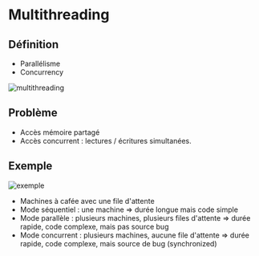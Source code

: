 # Multithreading

## Définition

* Parallélisme
* Concurrency

![multithreading](https://miro.medium.com/max/700/1*OVznN7DeSoY05aUPNMhpwg.jpeg)

## Problème 

* Accès mémoire partagé
* Accès concurrent : lectures / écritures simultanées.

## Exemple

![exemple](https://viewer.diagrams.net/?highlight=0000ff&edit=_blank&layers=1&nav=1&title=Untitled%20Diagram.drawio#R7Z1bk5pKEMc%2FjY9JwQBeHlFMJEdQV%2Fbs6hsLLOKqGMULfPrTw2XXy6ZOUkm5VPinKsXQ9NynfzNLz2BN6iyPXzf2emaErreoMcE91iStxuif3KILl8SZpFFXMoG%2FCdxMJL4JxkHi5UIhl%2B4C19ueKUZhuIiC9bnQCVcrz4nOZPZmEx7O1Z7DxXmua9v3rgRjx15cSx8CN5pl0iZrvMl7XuDPipzFel7hpV0o5zXZzmw3PJyIpG5N6mzCMMpCy2PHW%2FDGK9oli%2FflB09fC7bxVtHPRHju%2F9Pcfu%2BxtTiR4rthM170Hj%2FlqeztxS6vcF7YKC5agMq95sFgmTZVe%2B9tooAaqG8%2FeYthuA2iIFzR86cwisLliYK6CHz%2BIArXJE2jq9t11kkCSezi5jk4em6hQveuHdk1Sc1u2Zft3q%2Bx9nFJlekMeyabxm356eG4cxIhsHt3gqOF%2B77kSm6sSEas7J2lszfm6sHotBJ36QR6z11Pe3fhcKwfzeQl1oN2OH1YrOzeqKXPu9LA0klnup4%2Bup0nySeZ6hsdNdPVsufD%2BfEwebwL9a8U50VgA%2B3eNzU%2Fcawu0zXSnzs7cywcjbEsulr32J%2FfR6eyvqVL78n0Qtfq5mmo9EyNzVgWda14%2Fm%2F9yRrFRqAeTvLjcXbm44j0hVS%2Fb5HuWz7Z8%2FzZST48j1NZke%2BJjPIbC7Jh6b5h%2BYJDefM8zYTuk7ZgJDz8jZmaQeWhsGZQfi88DcmQRhHp8XBidATqD4Ffs7A0ifI4dOVp0TX5JpgJxU%2FaVMfuweRtby2YOZ%2BwLO0JPdMpv5nQtxxqDyO2KS3zcRIbc%2FdI%2FSRkeRR5G3m6PE01ysImo3aJTeZT%2FQ3ZnVNY6h50bZT0LYOuTuKmZaUy97pZ2fh9QOn2RkUaW2pfqqcupfmnepNUb8Drt%2BJ6OunNKK8JM5e%2BYlgz3o5xKtdU0eH1i1WR97GZUH9b9wm1tWDOR9QHXZHCYd96ic3H7oH3Jekys0Pxrfu0n6ldozwOlcWhvu4mxiOVI6bxROlSHakuXaoTlYva0VweqA40npJvx4F1n9VrrlK8Uexq%2BoHGmWCkOkKqk6YTqDHVicZYl%2Frc8fm4MHprisvbfiQPehPq%2F%2FYP2r2dpk1jJUrLSmOFty%2BVNXEDIY9H1zgfGwG3FSemcitUpyONDT9NL1bjQWpHad%2FEfDzqQZMYMMwsmkI5tog03vGHPBRfKUvTkxcuvWgTk0oRQcnBnM9Mrfz28IZ5KRfNTghfyOx8YvFfE35jLwVy%2FP4CihlQDBQDxUBxBVHcKheKJaAYKAaKgeLqofgVqiVBsQwUA8VAMVBcQRQ3yoViBSgGioFioLh6KJbEcqG4DhQDxUAxUFxBFJfMbdcAioFioBgoriCKS%2Ba2awLFQDFQDBRXD8Vyydx2LaAYKAaKgeIKorhkbjsRy2KwGCwGiyvIYqVkfrviLCBY%2FGssPhIzaJzQuOxxu%2FHp%2Fz3jtmFym7QMxu%2FJZpnZmyQD7S4053fHgZalayTEJGsqmNYk1fWWAl3JfmkcmvNZaFiOYqw4K8h2A7J7st2B9oXGdVcm%2B5HMB84UXebcMCyVs5muPtmBI3KmcNaTPmebzPMwk4nMuUZ2rHAb5zbAOZ%2FOG2TrxIVsDrCIoZQ2lZVx26SyKmSnzCR7Ni3Owq446KicM5SmKjhjQeHzQyYnPao7MZTzQibbk4xkym0v5vEHY0Egnghp2R58yus%2Bdni8MW%2FHrCx8Hsjs87yMXqDvh%2FPD3pGmq6HPB2U%2BUH%2FTFuvnttiUPjeUK3OU2Wfl2iDfpH9%2Bgyk2%2B2N5hOURlkcVXB5d%2BtLFev0zu2bybTf8Y8c%2FeAweg8dV5HGrhDzGtn%2FwGDwGjyvI40uveil4jL3%2F4DF4DB5XkceNEvIYBwDAY%2FAYPK4gjy%2Fd66XgMbY7wcUOF3tuj9f7XW7vYMdecCyQsEDCAqmCC6RLBzsTmu9terrtZ5ywBxE8Bo%2FB4yryuFVCHuM3WMBj8Bg8riCPLx3speAxA4%2FBY%2FAYPK4gjxsl5DEOaIHH4DF4XEEeXzrYS8FjHNCCgx0O9tweX%2F3mH%2BliV3BGByYJk8zmPVaCPS8KDmnAIGGQmUHWyzFHYl8oXiPgNQJeI%2BA1ApPf%2FbPltm8RsCsYOAaOgeMK4lhu%2Fv%2BfrLf9OUFsCQaMAWPAuIIwvlwbSx%2FtX6tjPzBgDBgDxoAxk%2BSPXhljMzBgDBgDxoAxk8SPhjFceIAxYAwYVxDGsvIzuypui2O48IBj4Bg4riCOFal0OG7AiQccA8fAcQVxfLWjovnBryoacOIBxoAxYAwYv30E88NgDCceYAwYA8ZVhHFxNryAsfTxLyrwQR8cjsXh2PwkVgmOxjauv%2BgyrnWkmtr6vqN6Bd7iyj6pBahc7VlEBiJpIjes3PAciuFt3rHIZeC6PHp7422DxH5Kk%2BImuQ6DVZTWSWnXFI2ntYvIxBMvT%2Fo5XEXj7JbJdP8H%2BuFia0PreoUq3paJ11%2FwGNobmyLyfmhSW%2F1tPcDOe0BsvDcvieJNO%2BH6qw2dcOXsNpu%2F1Ao%2BXawN3tlt%2BfoTMr%2FZA3S7CcPo5NnXjb2eGaHrcY3%2FAA%3D%3D)

* Machines à cafée avec une file d'attente
* Mode séquentiel : une machine => durée longue mais code simple
* Mode parallèle : plusieurs machines, plusieurs files d'attente => durée rapide, code complexe, mais pas source bug
* Mode concurrent : plusieurs machines, aucune file d'attente => durée rapide, code complexe, mais source de bug (synchronized)

